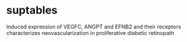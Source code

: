 # suptables
Induced expression of VEGFC, ANGPT and EFNB2 and their receptors characterizes neovascularization in proliferative diabetic retinopath

